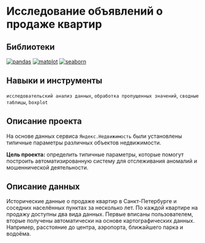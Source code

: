 # Исследование объявлений о продаже квартир
## Библиотеки
[![pandas](https://badgen.net/badge/pandas/1.2.4/yellow)](https://pandas.pydata.org/) 
[![matplot](https://badgen.net/badge/matplotlib/3.3.4/yellow)](https://matplotlib.org/) 
[![seaborn](https://badgen.net/badge/seaborn/0.11.1/yellow)](https://seaborn.pydata.org/)
## Навыки и инструменты
`исследовательский анализ данных`, `обработка пропущенных значений`, `сводные таблицы`, `boxplot`
## Описание проекта
На основе данных сервиса `Яндекс.Недвижимость` были установлены типичные параметры различных объектов недвижимости. 

**Цель проекта:** определить типичные параметры, которые помогут построить автоматизированную систему для отслеживания аномалий и мошеннической деятельности.

## Описание данных
Исторические данные о продаже квартир в Санкт-Петербурге и соседних населённых пунктах за несколько лет. По каждой квартире на продажу доступны два вида данных. Первые вписаны пользователем, вторые получены автоматически на основе картографических данных. Например, расстояние до центра, аэропорта, ближайшего парка и водоёма. 
